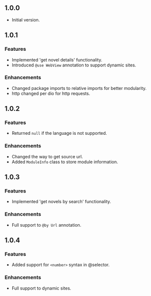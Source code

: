 ## 1.0.0

- Initial version.

## 1.0.1

### Features
- Implemented 'get novel details' functionality.
- Introduced `@use WebView` annotation to support dynamic sites.

### Enhancements
- Changed package imports to relative imports for better modularity.
- http changed per dio for http requests.

## 1.0.2

### Features
- Returned `null` if the language is not supported.

### Enhancements
- Changed the way to get source url.
- Added `ModuleInfo` class to store module information.

## 1.0.3

### Features
- Implemented 'get novels by search' functionality.

### Enhancements
- Full support to `@by Url` annotation.

## 1.0.4

### Features
- Added support for `<number>` syntax in @selector.

### Enhancements

- Full support to dynamic sites.
